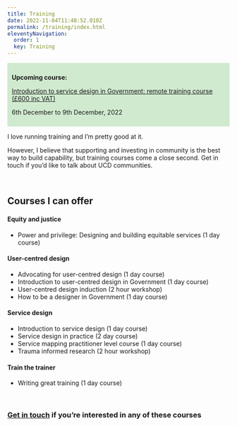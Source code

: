 ```yaml
---
title: Training
date: 2022-11-04T11:48:52.010Z
permalink: /training/index.html
eleventyNavigation:
  order: 1
  key: Training
---
```

<div style="padding: 10px; background-color: #D0EACF">

<strong>Upcoming course:</strong>

<a href="https://www.claragreo.com/posts/introduction-to-service-design-in-government:-remote-training-course-(pound600-inc-vat)/">Introduction to service design in Government: remote training course (£600 inc VAT)</a>

<p>6th December to 9th December, 2022

</div>

I love running training and I’m pretty good at it. 

However, I believe that supporting and investing in community is the best way to build capability, but training courses come a close second. Get in touch if you’d like to talk about UCD communities. 

<br />

## Courses I can offer

#### Equity and justice

* Power and privilege: Designing and building equitable services (1 day course)

#### User-centred design

* Advocating for user-centred design (1 day course)
* Introduction to user-centred design in Government (1 day course)
* User-centred design induction (2 hour workshop)
* How to be a designer in Government (1 day course)

#### Service design

* Introduction to service design (1 day course)
* Service design in practice (2 day course)
* Service mapping practitioner level course (1 day course)
* Trauma informed research (2 hour workshop)

#### Train the trainer

* Writing great training (1 day course)

<br />

### [Get in touch](/contact/index.html) if you’re interested in any of these courses